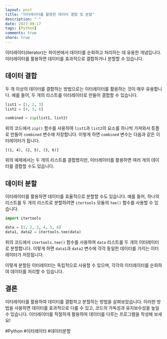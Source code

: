 ```yaml
---
layout: post
title: "이터레이터를 활용한 데이터 결합 및 분할"
description: " "
date: 2023-09-17
tags: [Python]
comments: true
share: true
---
```


이터레이터(iterator)는 파이썬에서 데이터를 순회하고 처리하는 데 유용한 개념입니다. 이터레이터를 활용하면 데이터를 효과적으로 결합하거나 분할할 수 있습니다. 

## 데이터 결합

두 개 이상의 데이터를 결합하는 방법으로는 이터레이터를 활용하는 것이 매우 유용합니다. 예를 들어, 두 개의 리스트를 이터레이터로 만들어 결합할 수 있습니다.

```python
list1 = [1, 2, 3]
list2 = [4, 5, 6]

combined = zip(list1, list2)
```

위의 코드에서 `zip()` 함수를 사용하여 `list1`과 `list2`의 요소를 하나씩 가져와서 튜플로 만들어 `combined` 변수에 저장합니다. 이렇게 하면 `combined` 변수는 다음과 같은 이터레이터가 됩니다.

```
[(1, 4), (2, 5), (3, 6)]
```

위의 예제에서는 두 개의 리스트를 결합했지만, 이터레이터를 활용하면 여러 개의 데이터를 결합할 수도 있습니다.

## 데이터 분할

이터레이터를 활용하면 데이터를 효율적으로 분할할 수도 있습니다. 예를 들어, 하나의 리스트를 두 개의 리스트로 분할하려면 `itertools` 모듈의 `tee()` 함수를 사용할 수 있습니다.

```python
import itertools

data = [1, 2, 3, 4, 5, 6]
data1, data2 = itertools.tee(data)
```

위의 코드에서 `itertools.tee()` 함수를 사용하여 `data` 리스트를 두 개의 이터레이터로 분할합니다. 이렇게 하면 `data1`과 `data2` 변수에 각각 동일한 데이터를 가지는 이터레이터가 저장됩니다.

이렇게 분할된 이터레이터는 독립적으로 사용할 수 있으며, 각각의 이터레이터를 순회하여 데이터를 처리할 수 있습니다.

## 결론

이터레이터를 활용하여 데이터를 결합하고 분할하는 방법을 살펴보았습니다. 이러한 방법을 사용하면 데이터를 효과적으로 다룰 수 있고, 코드의 가독성과 유지보수성을 높일 수 있습니다. 이터레이터를 적절하게 활용하여 데이터를 다루는 프로그램을 작성해 보세요!

#Python #이터레이터 #데이터분할